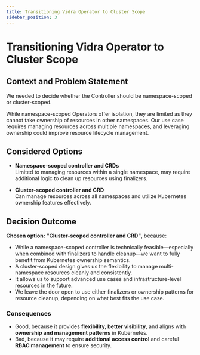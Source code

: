 ```yaml
---
title: Transitioning Vidra Operator to Cluster Scope
sidebar_position: 3
---
```


# Transitioning Vidra Operator to Cluster Scope

## Context and Problem Statement

We needed to decide whether the Controller should be namespace-scoped or cluster-scoped.

While namespace-scoped Operators offer isolation, they are limited as they cannot take ownership of resources in other namespaces. Our use case requires managing resources across multiple namespaces, and leveraging ownership could improve resource lifecycle management.

## Considered Options

* **Namespace-scoped controller and CRDs**  
  Limited to managing resources within a single namespace, may require additional logic to clean up resources using finalizers.

* **Cluster-scoped controller and CRD**  
  Can manage resources across all namespaces and utilize Kubernetes ownership features effectively.

## Decision Outcome

**Chosen option: "Cluster-scoped controller and CRD"**, because:

- While a namespace-scoped controller is technically feasible—especially when combined with finalizers to handle cleanup—we want to fully benefit from Kubernetes ownership semantics.
- A cluster-scoped design gives us the flexibility to manage multi-namespace resources cleanly and consistently.
- It allows us to support advanced use cases and infrastructure-level resources in the future.
- We leave the door open to use either finalizers or ownership patterns for resource cleanup, depending on what best fits the use case.

### Consequences

* Good, because it provides **flexibility, better visibility**, and aligns with **ownership and management patterns** in Kubernetes.
* Bad, because it may require **additional access control** and careful **RBAC management** to ensure security.
